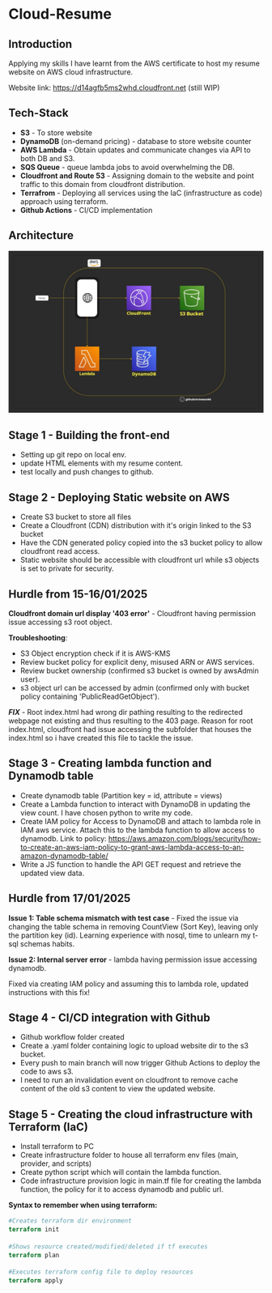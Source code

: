 # Cloud-Resume
## Introduction
Applying my skills I have learnt from the AWS certificate to host my resume website on AWS cloud infrastructure.

Website link: https://d14agfb5ms2whd.cloudfront.net (still WIP)

## Tech-Stack
* **S3** - To store website
* **DynamoDB** (on-demand pricing) - database to store website counter
* **AWS Lambda** - Obtain updates and communicate changes via API to both DB and S3.
* **SQS Queue** - queue lambda jobs to avoid overwhelming the DB.
* **Cloudfront and Route 53** - Assigning domain to the website and point traffic to this domain from cloudfront distribution.
* **Terrafrom** - Deploying all services using the IaC (infrastructure as code) approach using terraform. 
* **Github Actions** - CI/CD implementation

## Architecture
![Alt Text](https://github.com/mrteeson94/Cloud-Resume/blob/main/website/frontend/images/diagram.jpg)

## Stage 1 - Building the front-end 

* Setting up git repo on local env.
* update HTML elements with my resume content.
* test locally and push changes to github.


## Stage 2 - Deploying Static website on AWS
* Create S3 bucket to store all files 
* Create a Cloudfront (CDN) distribution with it's origin linked to the S3 bucket
* Have the CDN generated policy copied into the s3 bucket policy to allow cloudfront read access.
* Static website should be accessible with cloudfront url while s3 objects is set to private for security. 


##  Hurdle from 15-16/01/2025
**Cloudfront domain url display '403 error'** - Cloudfront having permission issue accessing s3 root object.

**Troubleshooting**:
* S3 Object encryption check if it is AWS-KMS 
* Review bucket policy for explicit deny, misused ARN or AWS services.
* Review bucket ownership (confirmed s3 bucket is owned by awsAdmin user).
* s3 object url can be accessed by admin (confirmed only with bucket policy containing 'PublicReadGetObject').

 ***FIX*** - Root index.html had wrong dir pathing resulting to the redirected webpage not existing and thus resulting to the 403 page. Reason for root index.html, cloudfront had issue accessing the subfolder that houses the index.html so i have created this file to tackle the issue. 



 ## Stage 3 - Creating lambda function and Dynamodb table
* Create dynamodb table (Partition key = id, attribute = views)
* Create a Lambda function to interact with DynamoDB in updating the view count. I have chosen python to write my code.
* Create IAM policy for Access to DynamoDB and attach to lambda role in IAM aws service. Attach this to the lambda function to allow access to dynamodb. Link to policy: https://aws.amazon.com/blogs/security/how-to-create-an-aws-iam-policy-to-grant-aws-lambda-access-to-an-amazon-dynamodb-table/ 
* Write a JS function to handle the API GET request and retrieve the updated view data.

##  Hurdle from 17/01/2025
**Issue 1: Table schema mismatch with test case** - Fixed the issue via changing the table schema in removing CountView (Sort Key), leaving only the partition key (id). Learning experience with nosql, time to unlearn my t-sql schemas habits.

**Issue 2: Internal server error** - lambda having permission issue accessing dynamodb. 

Fixed via creating IAM policy and assuming this to lambda role, updated instructions with this fix!

 ## Stage 4 - CI/CD integration with Github
 * Github workflow folder created
 * Create a .yaml folder containing logic to upload website dir to the s3 bucket.
 * Every push to main branch will now trigger Github Actions to deploy the code to aws s3.
 * I need to run an invalidation event on cloudfront to remove cache content of the old s3 content to view the updated website.


 ## Stage 5 - Creating the cloud infrastructure with Terraform (IaC)
* Install terraform to PC
* Create infrastructure folder to house all terraform env files (main, provider, and scripts)
* Create python script which will contain the lambda function.
* Code infrastructure provision logic in main.tf file for creating the lambda function, the policy for it to access dynamodb and public url. 

**Syntax to remember when using terraform:**
```terraform
#Creates terraform dir environment
terraform init 

#Shows resource created/modified/deleted if tf executes
terraform plan 

#Executes terraform config file to deploy resources 
terraform apply
```